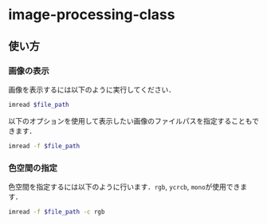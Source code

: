 # image-processing-class
## 使い方
### 画像の表示
画像を表示するには以下のように実行してください．
```sh
imread $file_path
```
以下のオプションを使用して表示したい画像のファイルパスを指定することもできます．
```sh
imread -f $file_path
```

### 色空間の指定
色空間を指定するには以下のように行います．`rgb`, `ycrcb`, `mono`が使用できます．
```sh
imread -f $file_path -c rgb
```
